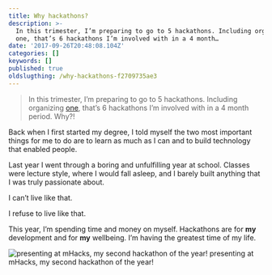 ```yaml
---
title: Why hackathons?
description: >-
  In this trimester, I’m preparing to go to 5 hackathons. Including organizing
  one, that’s 6 hackathons I’m involved with in a 4 month…
date: '2017-09-26T20:48:08.104Z'
categories: []
keywords: []
published: true
oldslugthing: /why-hackathons-f2709735ae3
---
```


> In this trimester, I’m preparing to go to 5 hackathons. Including organizing [one](http://hackedbeta.compeclub.com), that’s 6 hackathons I’m involved with in a 4 month period. Why?!

Back when I first started my degree, I told myself the two most important things for me to do are to learn as much as I can and to build technology that enabled people.

Last year I went through a boring and unfulfilling year at school. Classes were lecture style, where I would fall asleep, and I barely built anything that I was truly passionate about.

I can’t live like that.

I refuse to live like that.

This year, I’m spending time and money on myself. Hackathons are for **my** development and for **my** wellbeing. I’m having the greatest time of my life.

![presenting at mHacks, my second hackathon of the year!](https://cdn-images-1.medium.com/max/800/1*DAHwLSWFfU4TT7pU9i6ePw.jpeg)
presenting at mHacks, my second hackathon of the year!